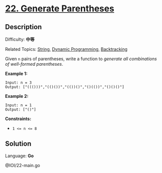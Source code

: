 # [22\. Generate Parentheses](https://leetcode.cn/problems/generate-parentheses/)

## Description

Difficulty: **中等**  

Related Topics: [String](https://leetcode.cn/tag/https://leetcode.cn/tag/string//), [Dynamic Programming](https://leetcode.cn/tag/https://leetcode.cn/tag/dynamic-programming//), [Backtracking](https://leetcode.cn/tag/https://leetcode.cn/tag/backtracking//)


Given `n` pairs of parentheses, write a function to _generate all combinations of well-formed parentheses_.

**Example 1:**

```
Input: n = 3
Output: ["((()))","(()())","(())()","()(())","()()()"]
```

**Example 2:**

```
Input: n = 1
Output: ["()"]
```

**Constraints:**

*   `1 <= n <= 8`


## Solution

Language: **Go**

@IOI/22-main.go
